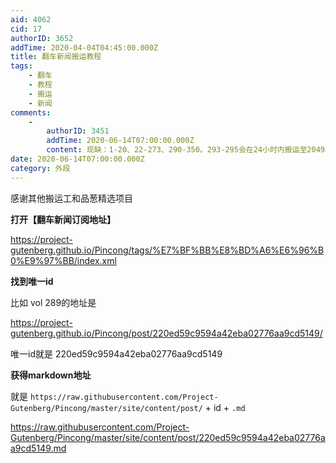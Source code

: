 ```yaml
---
aid: 4062
cid: 17
authorID: 3652
addTime: 2020-04-04T04:45:00.000Z
title: 翻车新闻搬运教程
tags:
    - 翻车
    - 教程
    - 搬运
    - 新闻
comments:
    -
        authorID: 3451
        addTime: 2020-06-14T07:00:00.000Z
        content: 现缺：1-20、22-273、290-350。293-295会在24小时内搬运至2049。
date: 2020-06-14T07:00:00.000Z
category: 外段
---
```


感谢其他搬运工和品葱精选项目

**打开【翻车新闻订阅地址】**

https://project-gutenberg.github.io/Pincong/tags/%E7%BF%BB%E8%BD%A6%E6%96%B0%E9%97%BB/index.xml

**找到唯一id**

比如 vol 289的地址是

https://project-gutenberg.github.io/Pincong/post/220ed59c9594a42eba02776aa9cd5149/

唯一id就是 220ed59c9594a42eba02776aa9cd5149

**获得markdown地址**

就是 `https://raw.githubusercontent.com/Project-Gutenberg/Pincong/master/site/content/post/` + id + `.md`

https://raw.githubusercontent.com/Project-Gutenberg/Pincong/master/site/content/post/220ed59c9594a42eba02776aa9cd5149.md
